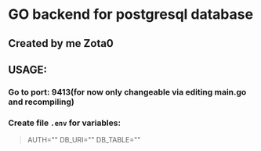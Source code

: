 # GO backend for postgresql database

## Created by me Zota0

## USAGE:
### Go to port: 9413(for now only changeable via editing main.go and recompiling)
### Create file `.env` for variables:
<blockquote>
  AUTH="<your_auth_key>"
  DB_URI="<your_connection_link>"
  DB_TABLE="<your_table_name>"

</blockquote>
